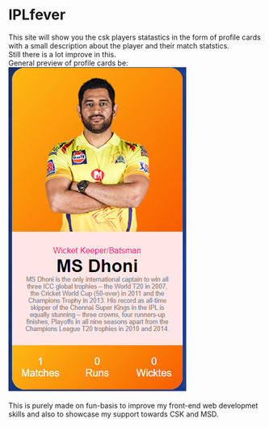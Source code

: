 # IPLfever
This site will show you the csk players statastics in the form of profile cards with a small description about the player and their match statstics.
</br>Still there is a lot improve in this.
</br>General preview of profile cards be:
</br>
![alt text](preview.png)
</br></br>This is purely made on fun-basis to improve my front-end web developmet skills and also to showcase my support towards CSK and MSD.
